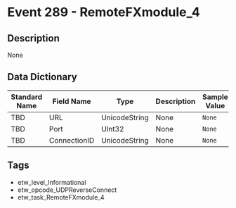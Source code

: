 # Event 289 - RemoteFXmodule_4

## Description
None

## Data Dictionary
|Standard Name|Field Name|Type|Description|Sample Value|
|---|---|---|---|---|
|TBD|URL|UnicodeString|None|`None`|
|TBD|Port|UInt32|None|`None`|
|TBD|ConnectionID|UnicodeString|None|`None`|

## Tags
* etw_level_Informational
* etw_opcode_UDPReverseConnect
* etw_task_RemoteFXmodule_4